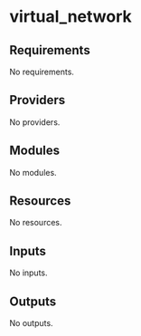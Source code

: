 # virtual_network

<!-- BEGINNING OF PRE-COMMIT-OPENTOFU DOCS HOOK -->
## Requirements

No requirements.

## Providers

No providers.

## Modules

No modules.

## Resources

No resources.

## Inputs

No inputs.

## Outputs

No outputs.
<!-- END OF PRE-COMMIT-OPENTOFU DOCS HOOK -->
